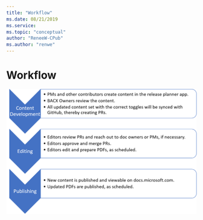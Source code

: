 ```yaml
---
title: "Workflow"
ms.date: 08/21/2019
ms.service: 
ms.topic: "conceptual"
author: "ReneeW-CPub"
ms.author: "renwe"
---
```

# Workflow

![Workflow](media/workflow.png "Workflow")

<!--Our **wave 2** release plans are created and updated in the Release Planner Tool and edited in GitHub. **April '19** release notes are created, updated, and edited in GitHub. *You'll need to be familiar with both.*-->


<!--## Release Planner Tool-->

<!--Should they be called PMs, writers, or doc owners? -->

<!--To create or update release plans for wave 2 or later, **PMs** should work in the [Release Planner Tool](https://aka.ms/bagreleasenotes). 

For guidance on using the tool, see these resources (available under Resources in the left navigation pane of the tool):
- [BAG Release Planner App Guide](https://microsoft.sharepoint.com/:w:/t/ProjectBahnhof/EYBGZgE9Js5CioBE2LAIjSwBCgn_hvM9QtZ7gPimS85vkQ?rtime=RWW9laMl10g) 

- [Demo video](https://msit.microsoftstream.com/video/c78b4dec-e4c3-4cd9-b827-c6535c11757a?list=studio)

## GitHub

To create a GitHub account and join our org, read the [Contributors Guide](contributors-guide.md), in particular [Get started](get-started.md) and [Work directly in our repos](work-repos.md).

For **PMs** still working on April '19 content: A best practice is to create your own branch off of the working branch (master), and then make all your changes to it for the feature or features you are working on. For example, if you update the description and target release date for a feature, you would create a branch, make your changes, and then create a pull request (PR) to merge the updates into the master branch. 

**Editors** will review pull requests in GitHub. If they have questions about the content, they'll contact the Doc owner in email. Otherwise, they'll approve and merge the pull requests into the master branch, where it will go live with the next publish. 

**Warning:** Once a PR is merged into master, it can go live at any time. Never submit a PR until you are sure the information about the feature is ready to be public knowledge. 

<!--this needs updating:

 [![Authoring process](media/rn-add-change-feature.png)](media/rn-add-change-feature.png)-->
 

